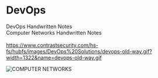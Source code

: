 # DevOps
DevOps Handwritten Notes <br/>
Computer Networks Handwritten Notes<br/>
<br/>
https://www.contrastsecurity.com/hs-fs/hubfs/images/DevOps%20Solutions/devops-old-way.gif?width=1322&name=devops-old-way.gif



![COMPUTER NETWORKS](https://github.com/pratyushdev-codes/DevOps/assets/109750976/e0658a44-162d-4866-bae5-cb7739810c48)
